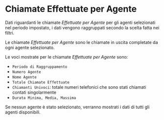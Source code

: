 # Chiamate Effettuate per Agente

Dati riguardanti le chiamate *Effettuate per Agente* per gli agenti
selezionati nel periodo impostato, i dati vengono raggruppati secondo 
la scelta fatta nei filtri.

Le chiamate *Effettuate per Agente* sono le chiamate in uscita 
completate da ogni agente selezionato.

Le voci mostrate per le chiamate *Effettuate per Agente* sono:

- `Periodo di Raggruppamento`
- `Numero Agente`
- `Nome Agente`
- `Totale Chiamate Effettuate`
- `Chiamanti Univoci`: totale numeri telefonici che sono stati chiamati 
contati singolarmente
- `Durata Minima, Media, Massima`

Se nessun agente è stato selezionato, verranno mostrati i dati di tutti
gli agenti disponibili.
